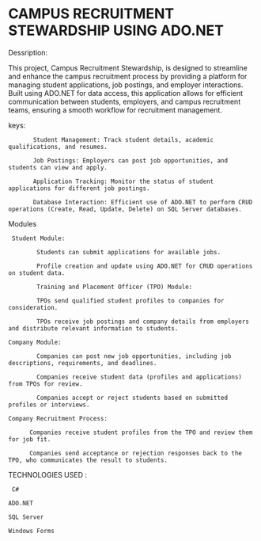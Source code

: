 # CAMPUS RECRUITMENT STEWARDSHIP USING ADO.NET

Dessription:

This project, Campus Recruitment Stewardship, is designed to streamline and enhance the campus recruitment process by providing a platform for managing student applications, job postings, and employer interactions. Built using ADO.NET for data access, this application allows for efficient communication between students, employers, and campus recruitment teams, ensuring a smooth workflow for recruitment management.

keys:

           Student Management: Track student details, academic qualifications, and resumes.

           Job Postings: Employers can post job opportunities, and students can view and apply.

           Application Tracking: Monitor the status of student applications for different job postings.

           Database Interaction: Efficient use of ADO.NET to perform CRUD operations (Create, Read, Update, Delete) on SQL Server databases.

Modules

     Student Module:

            Students can submit applications for available jobs.

            Profile creation and update using ADO.NET for CRUD operations on student data.

            Training and Placement Officer (TPO) Module:

            TPOs send qualified student profiles to companies for consideration.

            TPOs receive job postings and company details from employers and distribute relevant information to students.

    Company Module:

            Companies can post new job opportunities, including job descriptions, requirements, and deadlines.

            Companies receive student data (profiles and applications) from TPOs for review.

            Companies accept or reject students based on submitted profiles or interviews.

    Company Recruitment Process:
         
          Companies receive student profiles from the TPO and review them for job fit.

          Companies send acceptance or rejection responses back to the TPO, who communicates the result to students.


TECHNOLOGIES USED :

     C#

    ADO.NET

    SQL Server

    Windows Forms 

